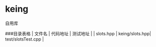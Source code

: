# keing
自用库

###目录表格
| 文件名     | 代码地址 | 测试地址 |
| slots.hpp  | keing/slots.hpp| test/slotsTest.cpp |
